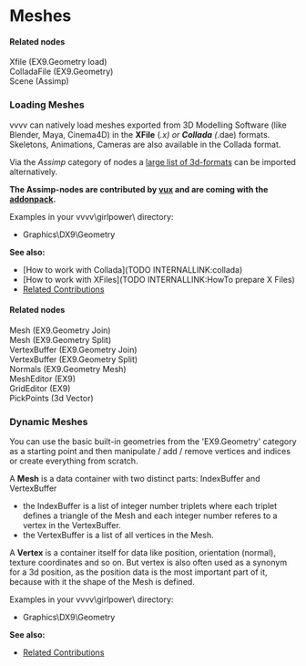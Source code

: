 # Meshes



#### Related nodes
<span class="node">Xfile (EX9.Geometry load)</span>  
<span class="node">ColladaFile (EX9.Geometry)</span>  
<span class="node">Scene (Assimp)</span>  



### Loading Meshes

vvvv can natively load meshes exported from 3D Modelling Software (like Blender, Maya, Cinema4D) in the **XFile** (*.x) or **Collada** (*.dae) formats. Skeletons, Animations, Cameras are also available in the Collada format.  

Via the *Assimp* category of nodes a <a href="http://assimp.sourceforge.net/main_features_formats.html" class="extURL" target="_blank">large list of 3d-formats</a> can be imported alternatively.   

**The Assimp-nodes are contributed by <span class="user"><a href="https://vvvv.org/users/vux" class="extURL" target="_blank">vux</a></span> and are coming with the <a href="https://vvvv.org/downloads#addonpack" class="extURL" target="_blank">addonpack</a>.**  

Examples in your vvvv\girlpower\ directory:  
* Graphics\DX9\Geometry  

**See also:**  
* [How to work with Collada](TODO INTERNALLINK:collada)  
* [How to work with XFiles](TODO INTERNALLINK:HowTo prepare X Files)  
* <a href="https://vvvv.org/contributions/1353+1351+2439+1352+7934+2438+1354+1355/8106+5207+2063+1679+3453" class="extURL" target="_blank">Related Contributions</a>  





#### Related nodes
<span class="node">Mesh (EX9.Geometry Join)</span>  
<span class="node">Mesh (EX9.Geometry Split)</span>  
<span class="node">VertexBuffer (EX9.Geometry Join)</span>  
<span class="node">VertexBuffer (EX9.Geometry Split)</span>  
<span class="node">Normals (EX9.Geometry Mesh)</span>  
<span class="node">MeshEditor (EX9)</span>  
<span class="node">GridEditor (EX9)</span>  
<span class="node">PickPoints (3d Vector)</span>  


### Dynamic Meshes

You can use the basic built-in geometries from the 'EX9.Geometry' category as a starting point and then manipulate / add / remove vertices and indices or create everything from scratch.  

A **Mesh** is a data container with two distinct parts: IndexBuffer and VertexBuffer  

* the IndexBuffer is a list of integer number triplets where each triplet defines a triangle of the Mesh and each integer number referes to a vertex in the VertexBuffer.  
* the VertexBuffer is a list of all vertices in the Mesh.  

A **Vertex** is a container itself for data like position, orientation (normal), texture coordinates and so on. But vertex is also often used as a synonym for a 3d position, as the position data is the most important part of it, because with it the shape of the Mesh is defined.  

Examples in your vvvv\girlpower\ directory:  
* Graphics\DX9\Geometry  

**See also:**  
* <a href="https://vvvv.org/contributions/1353+1351+2439+1352+7934+2438+1354+1355/8106+5207+2063+1679+3453" class="extURL" target="_blank">Related Contributions</a>  



